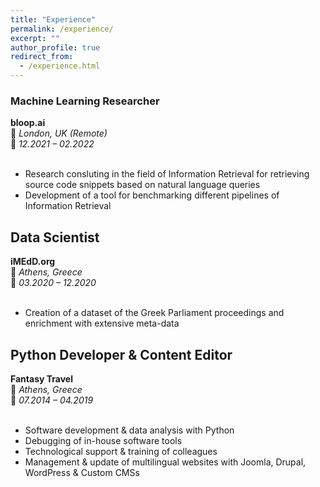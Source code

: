 ```yaml
---
title: "Experience"
permalink: /experience/
excerpt: ""
author_profile: true
redirect_from: 
  - /experience.html
---
```


### Machine Learning Researcher<br>
**bloop.ai**<br>
📍 *London, UK (Remote)*<br>
📅 *12.2021 – 02.2022*<br>
<br>
- Research consluting in the field of Information Retrieval for retrieving source code snippets based on natural language queries
- Development of a tool for benchmarking different pipelines of Information Retrieval

## Data Scientist<br>
**iMEdD.org**<br>
📍 *Athens, Greece*<br>
📅 *03.2020 – 12.2020*<br>
<br>
- Creation of a dataset of the Greek Parliament proceedings and enrichment with extensive meta-data

## Python Developer & Content Editor<br>
**Fantasy Travel**<br>
📍 *Athens, Greece*<br>
📅 *07.2014 – 04.2019*<br>
<br>
- Software development & data analysis with Python
- Debugging of in-house software tools
- Technological support & training of colleagues
- Management & update of multilingual websites with Joomla, Drupal, WordPress & Custom CMSs
